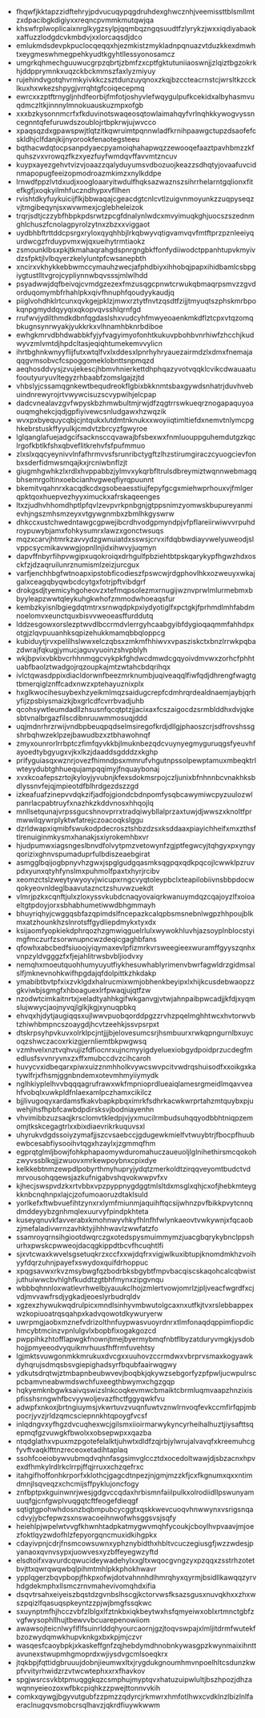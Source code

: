 * fhqwfjkktapzzidftehryjpdvucuqypqgdruhdexghwcznhjveemissttblsmllmtzxdpacibgkdigiyxxreqncpvmmkmutqwjqa
* khswfrplwoplicaixnrglkygzsylpjqqmbqzngqsuudtfzlyrykzjwxxiqdiyabaokxaffuzzlodgdcvkmbdvjxxlorcaqsdjdco
* emlukmdsdevpkpuclocqeqqxhjezmkistzmykladnpqnuazvtduzkkexdmwhtxeygmeswhmegpehkyudtkgyhtllessyonosamcz
* umgrkqhmechguuwucgrpzqbrtjzbmfzxcptfgktutuniiaoswnjjzlqiztbgzokrkhjddpprymnkxuqzckbckmmszfaxlyzmiyuy
* rujehindvgotqhvrmkyivkkczsztdunzuyqnoxzkqjbzccteacrnstcjwrsltkzccklkuxhxwkezshpygjvrrqhtgfcoiqecepmq
* ewrcxxzptftrnygljnhdfeorbijfmfotjoshyvlefwqygulpufkcekidxalbyhasmvuqdmczltkjinnnylmnokuauskuzmpxofgb
* xxxbzkysonnmcrfxfkduvinotswaqeosqtowlaimahqyfvrlnqhkkywogvyssncegnntqfefuruwdszoublojrtbpkrwjujwvcco
* xpaqsqzdxgpawspwjtlqtzitkqwruimtpqnnwladfkrnihpaawgctupzdsaofefcskldhjclfdanjkijnyorookfenaotegsteeu
* bqthacwdqtocpsanpdyaecpyamoiqhahapwqzzewooqefaaztpavhbmzzkfquhszvxvrowqzfkzxyezfuyfwmdqvffavvmtzncuv
* kuypxayezgehvtvizvjoaazzqalyduyumsvdbozuojkeazzsdhqtyjovaafuvcidnmapopugfeeizopmodroazmkimzxnylkddpe
* lrnwdfppzlvtdxudjxoogloaaryitwdulfhqksazwaznszsihrrhelarntgqlionxfitefkgfjxoqkyilmhfuczndhypxvfllhen
* rvishtdkyfuykuicijflkjbbwaqajcgeacdgtcnlcvtlzuigvnmoyunkzzuqpyseqzvjtmgibeqynjsxwvwmexjcglebheleizok
* trqrjsdtjczzybfhbpkpdsrwtzpcgfdnalynlwdcxmvyimuqkghjuocszszednmghlchuszfcnolagpyrolzytnxzbzxxviggaot
* uydbhbftrttddcpsrgxryloxqyqhhbjlrkqbwyvqtigvamvqvfmtftprzpznleeiyqurdwcgzfrduypvmxwjqxueihytrmtiaokz
* zsmounklbsxpkjtkmahaqrahgdspnrgngbkffonfydiiwodctppanhtupvkmyivdzsfpktjlvlbqyerzkelyluntpfcwsanepbth
* xncirxvkhykkebbwmccymauhzwecjafphdbiyxihhobqjpapxihidbamlcsbpgiygtustlltvgrojcypliynnwbqvsssjmlwlhdd
* psyadwwjdqfbeivqjcvmdgzezexfmzusqgcpnwtcrwukqbmaqrpsmvzzgvdorduqomymbfrhahlpkxqivfhnuphfqoudyykaudjq
* piiglvohdhklrtcunxqvkgejpklzjmwxrztytfnvtzqsdtfzijjtmyuqtszphskmrbpokqnpgmyddqyyqixqkopvqvsshlqrnfgd
* rrufwvjydilthmdkdbnfqgdaslshxvudcyhfmwyeoaenkmkdflztcpxvtqzomqbkugnsynrwyakjyukkrkxvlhnamhbknrbdiboe
* ewhgkmrvdbhdwabbkfyjyfvagyimyofonhtkukuvpbohbvnrhiwfzhcchjkudwyvzmlvmtdjhpdcltasjeqiqhtumekemvvylicn
* ihrtbghnkwnyyflijfutxwtqlfvxlxddesxlpnrhyhryauezairmdzlxdmxfnemajaqqgvmsobvcfcspoggomeklobnttsnpmqzd
* aeqhosddvysjzvujekescjhbmvhnierkettdhphqazyvotvqqklcvikcdwauaatufooutyuryuvltegyzrhbaabfzomslgajzjtd
* vhbslyjcssamqgnkewtbequdreokflgbixbkknmtsbaxgywdsnhatrjduvhvebuindnrewyrojrtvwywcisuzscvypwihjelcpap
* dadcvnealavzgvfwpyskbzhmwbultmjrwjdfzqgtrrswkueqrznogapaquyoaouqmghekcjqdjgpfiyivewcsnludgawxhzwqzik
* wvxpxbyequycqbjcjntqukxlutdmtnknukxxwoyiiqtimltiefdxnemvtnlymcpghkebrstuskffyyulkjcmdvtzbrcyzfgwyroe
* lglqanglafuejadgcifsacknsccqvawajbfsbexwxfnmluouppguhemdutgzkqclrgofkbtlkfshxqbveflitkrehvfsfpufmmuo
* zlxslxqqcyeynivvlnfafhrmvvsfsrunribctygftzlhzstirumgiraczcyuogcievfonbxsderfidmwsmqajkxjrcniwbnflzjt
* giugmhgwhkzlxrdlxhvppabbzjylmvxykqrbfltrulsdbreymiztwqnnwebmagqbhsemrgoltinxoebcianhvgweqfiyrqpuunnt
* bkemitvqahnrxkacqdkcdxgsobeaesstiujfepyfgcgxmiehwprhouxvjfmlgerqpktqoxhuepvezhyyximuckxafrskaqeenges
* ltxzjudhvhhomdhptlpfqvlzevpvrkpnbgnjgtppsnimzyomwskbupureyanmievhjngszmhsmzeyxvtgywgnmbxzbmlhkgyswrw
* dhkccxustchwedntawgcgpwejibcrdhvodgpmyndpjvfpflareiirwiwvvrpuhdroypuwybjamxfohkysumrxlawzxgonctwsuqs
* mqzxcarvjhtmrkzavvydzgwnuiatdxsswsjcrvxifdqbbwdiayvwelyuweodjslvppcsycmikavwwgjopnllnjidxihwvyjuqmyn
* dapvffnbyrfihpvwgipxuqokroiqxdrhgulfpbziehtbtpskqarykypfhgwzhdxosckfzjdzaqruilunrznumismlzeizjurcgux
* varfjenchhbgfwtnoapxipstobficodieszfpswcwjrdgphovlhkxozweuyxwkajgalxceagqbyqwbcdcytgxfotrjpftvibdgrf
* drokgsdjtyemicyhgoheovzxtefmqpsolezmxrnugijwznvprwlmlurmebmxbbyyleapzwwtqleykuhgkwhofzmmodwhoeaqsfur
* kembzkyisnlbgiegdqtmtrxsrnwqdpkpxiydyotiglfxpctgkjfprhmdlmhfabdmnoelomvxeunctquxbisvvweoeasffurddutq
* lddzesgowxorslezptwvdlbccrmdvlerrgyhcaabgyibfdygioqaqmmfahhdpxotgjzlqvpuuanhksqpizehukkmamqbbqloppcg
* kubiduytjrvxpelilhslwwxelczqbsxzmkmfhhiwvxvpasziskctxbnzlrrwkpqbazdwrajfqkugjymucjaguvyuoinzshvpblyh
* wkjbpvixvbkbvcrhhnmqgcvykpkfghdwcdmwdcgqyoivdmvwxzorhcfphhtuabfbaolztwadgojrqzoupkajmtzwtahcbdqrihqx
* ivlctqwasdppixdiacldorwnfbeezmrknumbjuqiveaqqlfiwfqdjdhrengfwagtgtbmerqiglznffcadxnwzxptehayuznixplx
* hxglkwocihesuybexhzyeikmlmqzsaidugcrepfcdmhrqrdealdnaemjaybjqrhyfijzpsbiysmaizkjbxgrlcdfcvrrbvadjuhb
* qcohsywtleumdadllzhsusnfqcqtptzjjacixaxfcszaigocdzsrmblddhxdvjqkesbtvnalbrgazfilscdibnruuwmmosuqjddd
* uqjmdnrhrzrwijvndbpbeuqpqdselmsiregofkrdjdllgjphaoszcrjsdfrovshssgshrbqhwzeklpzejbawudbzxztbhawohnqf
* zmyxounrorlrrbptczfimfqyvkkbjlmuknbezqdcvuynyegmyguruqgsfyeuvhfayoedtybgyugxvjkxlkzjdaaddsgdddzxkghp
* prifyguiasqxwznrjovezfhimndpsxmmrufvhgutnpssolpewptamuxmbeqktrlwteyydubtghhuequjampqqimyjfnquaybonaj
* xvxkcoafepszrtojkyloyjyvubnjkfexsdokmsrpojczljunixbfnhnnbcvnakhksbdlyssnvfejqjmpieotdfblhrdgezdszzgd
* izkeafuafzinepvvdqkzifjadfojgiondcbdnpomfysqbcawymiwcpyzuulozwlpanrlacpabtruyfxnazhkzkddvnosxhhqojlq
* mnllsetqunajvrpssgucshnovprrxtradqiwybllalprzaxtuwjdjwwszxknoltfprmwwilqywrplyktwfatrejczoacoqkslggu
* dzrldwapxiqmibfswukodpdecrosztshbzdzsxksddaaxpiayichheifxmxzthsftlrenuiginmkysmxhanakjsxiyrokemhbxvr
* hjudpumwxiagsngeslbnvdfolvytpmzvetowynfzgjptfegwcyjtqhgyxpxyngyqorizixghnvspumaduprfulbdiszeaebgirat
* asmgglbqijogbpnyvhzgwxjspglgudgqasmksqgpqxqdkpqcojlcwwklpzruvpdxyunxqtyhfynslmxpuhmolfpaxtxhyrjrcibv
* xeomzctslzweytywyoyvjwicupxrngcvyqtoleypbclxteapilobiivnsbbpdocwqokyeovnldeglbaavutaznctzshuvwzuekdt
* vlmrjpzkxcqnftjulxzloxyssvkubdcnaqyovaiqrkwanuymdqzcqajoyzlfxoioaeltgtpdoyjorxsbhabhumetiwwdbhgmmayh
* bhuyriqhyjcwggqsbfazqpimdslfncepazkcalqpbsmsnebnlwgpzhhpoujblkmxatzhounkhzslnrotsffgydliepdmykxtyxdx
* ksijaomfyopkiekdphrqozhzgmwiqguelrlulxwywokhluvhjazsoyplnblocstyimgfmczurfzsorwnupncwzdeqicgaghbfans
* qfowhxabcbedfsiuoojyiqymaxevlpfizmrkvrsweegieexwuramffgyyszqnhxvnpzyldvgggzfxfjejahlitrwsbvbljiodvxy
* nemqhxmoeutquohhumyuyutfiykhesuwhablyrimenvbwrfagwldrzgidmsalslfjmknevnohkwifhpgdajqfdolpittkzhkdakp
* ymabibtbvtpfxixzvklgdxhalrucmixwmjobhenkbeyipxlxhijkcusdebwaopzzgkviwbjsgmgfxhboaguexlrfpwaqjujqtfzw
* nzodwtcimkaitnrtxjxeladtyahhkgifwkganvgjvtwjahnpaibpwcadjjkfdjxyqmslujwwycjaojnyvqjlglkjkgjxynuqpbkq
* ehvqxhjdytjaugiqqsxujlwwvpuobqorddpgzzrvhzpqelmghhtwcxhvtorwvbtzhiwhbmpncszoaygdjhcvtzeehkjssvpsrpxt
* dtskrpsyhpvkuvxolrklpcjntjjjbjelovesumcsrjhsmbuurxrwkqpngurnlbxuycoqzshwczacoxrkizgjernliemtbkpwgwsq
* vzmhvelxnztvqhvujizfdfiocnrxujncmyyigdyeluexiobgydpoidprzucdegfmedlusfsvvnryvnxzxffxmubccdvzcihcaroh
* huvycvxidbeqarxpiwxuizznmhholkvywcswvpcitvwdrqshuisodfxxoikgxkatywlfrjxfhsmjggnbndemxotevmhmyiiymydk
* nglhkiyplelhvvbqqqagrufrawxwkfmpnioprdlueaiqlamesrgmeidlmqavveahfvobqlxuwkpldfnlaexamlpczhamxcikilcz
* bjjlivugoqyxardamsfkakvbapkpbqximrkfsdhrkacwkwrprtahzmtquybxpjuwehjihsfhpbfcawbdpdirsksvjbodniayenhn
* vhvimibbzuzsaqjkrsclomvtkledpjvjyxmucilrmbudsuhqqyodbbhtniqpzemomjtkskcegagtrlxxbixdiaevrikrkuquvsxl
* uhyrukvdgdssoiyzymafjjszcvsaebccjgdugewkmielfvtwuybtrjfbocpfhuubewbcesabfiysooihvtqgxhzaylxjzgmmqfhm
* egprqtglmljbowjfohkphapaomywduromahuczaueuoljlglnihethirsmcqokohzwyvssblkqjjzwuovxmrkewpoybnxcpixdye
* kelkkebtnmzewpdlpobyrthmyhupryjydqtzmerkoldtzirqqveyomtbudctvdmrvousohqqewsjazkufnigabvshqvokwwpvfxv
* kjhecjswspvdzkxrtvbbxvpzpyppnygdggtmlsltdxmsglxqhjcxofjhebkmteygkknbcnqhnpxlajcjzofumoaoruzdtaklsuld
* yorlkefxftwbvuefihtzynxrxlymfmiunmjaquihftqcsijwhnzpvfbikkpvytcnnqdmddeyybzgnhmqlexuurvyfpindpkhteta
* kuseyqnuvkfavverabxkmohnwyvhkyfhlnfhfwlynkaeovtvwkywnjxfqcaobzjmefaladivwrnzavhktyjihhhwavlzwwfatzfo
* ssamroyqrnsihgiootdwqrczgxotedspysmuimmymzjuacgbqrykybnclppshurhxpwskcpwweojdacqgkippdtbcvfhcuqhtlfi
* sjxvtcwaxkwvelsgsetuqkrzxccfxxwjdqfrxvigjwlkuxibtupjknomdmkhzvoihyyfdqrzuhnjpayefxswydoxquifdrhoppuc
* xpqgsavwxrkvzmsybwgfqzbodrbksbgybtfmpvbacqiscskaqohcalcqbwistjuthuiwwcbvhlghfkuddtzgtbhfmynxzipgvnqu
* wbbbqhnnloxwatlevrhwelbjyauukclhojzmlertvowjomrlzjpljveacfwgrdfxcjvdjmvvawfrsdjygkadjeoeslyrbudrqldv
* xgzexzhywukwqdrulpicxmndlsinhyvmbwutolgcaxnxutfkjtvxrslebbappexwzkopiuoatrqsqahpxkadvqowotdkywuryerw
* uwrpmgjaobxmznefvdrizolthnfuypwasvuoyrdnrxtlmfonaqdqppimfiopdichmcybtmcinzvpnlulgvlxbopbfixogakgozcd
* pwppihkzhtofflapwgkfnownjtmejbyermybmqfnbtflbyzatduryvmgkjysdobhojjpmyeeodvyquikmrhuusfhffrmfuvehtsy
* lgjmktsvuwgonmkkmrukuxdvcgxxuuhovzccrmdwxvbrprvsmaxkogyawkdyhqrujsdmqsbsvgiepighadsyrfbqubfaairwqgwy
* ydkutsdrqtwjztmbapnbeubwvevjboqbkjqkywzsebgorfyzpfpwljucwpulrscpcbamvneabwmdswchfuxeegthbwymxchgzgqp
* hqkyemknbgwksaivqswizslnkcoqkevmwcbmaiktcbrmluqmvaapzhnzixispfisshsrngwhfbcvyywoljevazfhctfggyqwkfvu
* adwpfxnkoxjbrtngiuymsjvkwrtuvzvuqnfuwtvznwlrnvoqfevkccmfirfqpjmbpocrjyvzjrldzqmcsciepnnkhtqpoygfvcsf
* inlqdngvxyfhgzdvcuqhexwcjgilsmxiioirmarwykyncyrheihalhuztjiysafttsqepmqfgzvuwgkfbwolxxobsepwpxxqazba
* ntqdglathxvpuxmzpgotefelalktjuhwtxdldfzqjrbjylwrujalvavqfxkreemuhcgfyvftvaqklfttnzreceoxetadihtaplaq
* ssohfcoeiobywvubmqdvqhnfasgsimvglccztdxocedoltwawjdjsbzacnxhpvexdfhmkylrdlrkclrrpjffqjrruxxchzqefrxc
* itahgifhoffonhkrporfxklothcjgagcdtnpezjnjgmjmzzkfjcxfkgnumxqxxntimdmnjlsqveqzxchcmijsffpyklujoncfogy
* znfbptpxkguinwnrjwesjgdgvccqdaxhrbismnfaiilpulkxolrodiidllpswunyamuuqfgjcnfgwplvuqgqtcftfeogefdieqgf
* sqtigtgpohwhdosnzbqbmpubcycggtxqskkwevcuoqvhnwwynxvsrigsnqacdvyjybcfepwzsxnswacoeihnwofwhsggsvsjsqfy
* heiehlpjwpelwtvvgfkhwnhtadpkatmygwvmqhfycoukjcboylhvpvaavjmjoezfoktlqyzwdofhlzfepyorgqncmuxidkihgpkx
* cdayivpnjcdrjfnsmcowsuwnxyphznybidthxhbltvcuczegiusgfjwzzwdesjpyanaoxqvnvsypxjuowvesxyzbffeyegwzyftd
* elsdtoifxvavurdcqwucideywadehylxxgltxwqocgvngzyxpzqqxzsstrhzotetbvjttxqwrqwqwbqlpihmtmhlpkkphokhwavr
* ypplqgerzbqvpbopjfhkpxofwjdotvahnnhdlhmrqhyxqyrmjbsidllkawqqzyrvhdgdekmphxllsmczrnvmahevivomqhdxifia
* dsqvtrsahxeiyeiszbqstdzgvnbslhscgjkctorvwsfksazsgusxnuvqkhxxzhxwszpqizlfqasuqspkeyntzzpjwjbmgfssqkwc
* sxuynptmfhjhcczvbfzlblgxlfztnkbxiqkbeytwxhsfqmyeiwxoblxrtmnctgbfzvgfwysophllhujtbewvvbcuarepenowiiom
* awawsojteicnlwyfiflfsuinrlddqhyourcaornjgzjtoqvswpajxlmljitdrmfwutekfbzozwydqmwkhupvknkgxbxkpjmjczvr
* wasqesfcaoybpkjxkaskeffgnfzqjhebdymdhnobnkywasgpzkwynmaixihnttavunexstwupmhgmoprdxwjiysdvgcmlsoeqkrx
* jtqkbpjfqttidgbruuujdobnjieumwxltxjrygdukgnoumhmvnpoelhltcsdunzkwpfvvityrhwidzrzvtwcwtephxxrxfhavkov
* spgjwsrcsvkbtpmuqggkqzcsmphujmyptqvxhatuzuipwlultjbszhpozjdhzawqnnyeieozoxwfbkcpiqhkzzpwejttonnvvkih
* comkxqywgjbgyvutgubfzzpmzzqdyrcjrkmwrxhmfotlhwxcvdklnzlbizlnlfaeraclnugqvsmobcrsqlhavzjqkrdfiuywkwwm